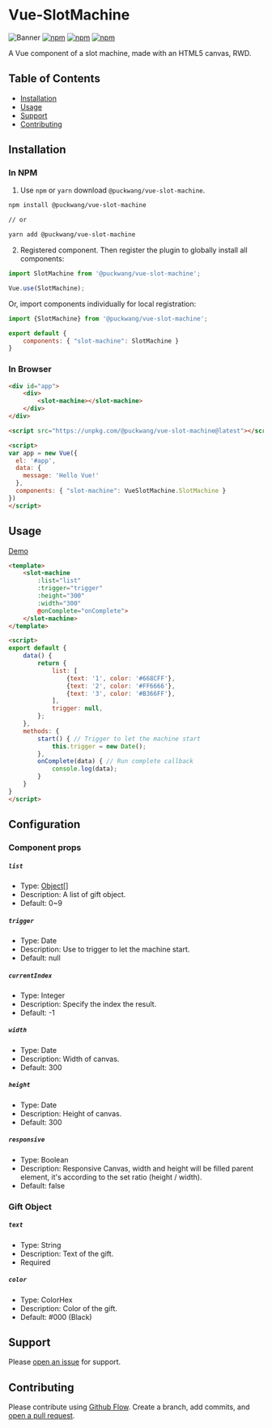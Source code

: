 # Vue-SlotMachine

![Banner](https://github.com/puckwang/vue-slot-machine/blob/master/screenshots/banner.png?raw=true)
[![npm](https://img.shields.io/npm/v/@puckwang/vue-slot-machine.svg?style=flat)](https://www.npmjs.com/package/@puckwang/vue-slot-machine)
[![npm](https://img.shields.io/npm/l/@puckwang/vue-slot-machine.svg?style=flat)](https://github.com/puckwang/vue-slot-machine/blob/master/LICENSE)
[![npm](https://img.shields.io/npm/dt/@puckwang/vue-slot-machine.svg?style=flat)](https://www.npmjs.com/package/@puckwang/vue-slot-machine)

A Vue component of a slot machine, made with an HTML5 canvas, RWD.

## Table of Contents

- [Installation](#installation)
- [Usage](#usage)
- [Support](#support)
- [Contributing](#contributing)

## Installation

### In NPM
1. Use `npm` or `yarn` download `@puckwang/vue-slot-machine`.
```sh
npm install @puckwang/vue-slot-machine

// or

yarn add @puckwang/vue-slot-machine
```
2. Registered component.
Then register the plugin to globally install all components:
```js
import SlotMachine from '@puckwang/vue-slot-machine';

Vue.use(SlotMachine);
```

Or, import components individually for local registration:
```js
import {SlotMachine} from '@puckwang/vue-slot-machine';

export default {
    components: { "slot-machine": SlotMachine }
}
```

### In Browser
```html
<div id="app">
    <div>
        <slot-machine></slot-machine>
    </div>
</div>

<script src="https://unpkg.com/@puckwang/vue-slot-machine@latest"></script>

<script>
var app = new Vue({
  el: '#app',
  data: {
    message: 'Hello Vue!'
  },
  components: { "slot-machine": VueSlotMachine.SlotMachine }
})
</script>
```

## Usage

[Demo](https://codepen.io/puckwang/pen/OGvrdM)

```html
<template>
    <slot-machine
        :list="list"
        :trigger="trigger"
        :height="300"
        :width="300"
        @onComplete="onComplete">
    </slot-machine>
</template>

<script>
export default {
    data() {
        return {
            list: [
                {text: '1', color: '#668CFF'},
                {text: '2', color: '#FF6666'},
                {text: '3', color: '#B366FF'},
            ],
            trigger: null,
        };
    },
    methods: {
        start() { // Trigger to let the machine start
            this.trigger = new Date();
        },
        onComplete(data) { // Run complete callback
            console.log(data);
        }
    }
}
</script>
```

## Configuration

### Component props

##### `list`
- Type: [Object](#gift-object)[]
- Description: A list of gift object.
- Default: 0~9

##### `trigger`
- Type: Date
- Description: Use to trigger to let the machine start.
- Default: null

##### `currentIndex`
- Type: Integer
- Description: Specify the index the result.
- Default: -1

##### `width`
- Type: Date
- Description: Width of canvas.
- Default: 300

##### `height`
- Type: Date
- Description: Height of canvas.
- Default: 300

##### `responsive`
- Type: Boolean
- Description: Responsive Canvas, width and height will be filled parent element, it's according to the set ratio (height / width).
- Default: false

### Gift Object
##### `text`
- Type: String
- Description: Text of the gift.
- Required

##### `color`
- Type: ColorHex
- Description: Color of the gift.
- Default: #000 (Black)

## Support

Please [open an issue](https://github.com/puckwang/vue-slot-machine/issues/new) for support.

## Contributing

Please contribute using [Github Flow](https://guides.github.com/introduction/flow/). Create a branch, add commits, and [open a pull request](https://github.com/puckwang/vue-slot-machine/compare).

